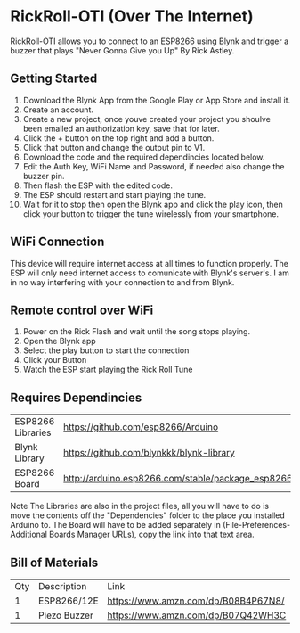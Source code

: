 # RickRoll-OTI (Over The Internet)
RickRoll-OTI allows you to connect to an ESP8266 using Blynk and trigger a buzzer that plays "Never Gonna Give you Up" By Rick Astley.

## Getting Started
1. Download the Blynk App from the Google Play or App Store and install it.
2. Create an account. 
3. Create a new project, once youve created your project you shoulve been emailed an authorization key, save that for later.
4. Click the + button on the top right and add a button.
5. Click that button and change the output pin to V1.
6. Download the code and the required dependincies located below.
7. Edit the Auth Key, WiFi Name and Password, if needed also change the buzzer pin.
2. Then flash the ESP with the edited code.
9. The ESP should restart and start playing the tune.
10. Wait for it to stop then open the Blynk app and click the play icon, then click your button to trigger the tune wirelessly from your smartphone.

## WiFi Connection
This device will require internet access at all times to function properly. The ESP will only need internet access to comunicate with Blynk's server's. I am in no way interfering with your connection to and from Blynk.

## Remote control over WiFi
1. Power on the Rick Flash and wait until the song stops playing.
2. Open the Blynk app 
3. Select the play button to start the connection
4. Click your Button
5. Watch the ESP start playing the Rick Roll Tune

## Requires Dependincies
|                    |                                                                 | 
|--------------------|-----------------------------------------------------------------| 
| ESP8266 Libraries  | https://github.com/esp8266/Arduino                              | 
| Blynk Library      | https://github.com/blynkkk/blynk-library                        | 
| ESP8266 Board      | http://arduino.esp8266.com/stable/package_esp8266com_index.json |
Note The Libraries are also in the project files, all you will have to do is move the contents off the "Dependencies" folder to the place you installed Arduino to.
The Board will have to be added separately in (File-Preferences-Additional Boards Manager URLs), copy the link into that text area.

## Bill of Materials
|     |                                   |                                                                                                                         | 
|-----|-----------------------------------|-------------------------------------------------------------------------------------------------------------------------| 
| Qty | Description                       | Link                                                                                                                    | 
| 1   | ESP8266/12E                       | https://www.amzn.com/dp/B08B4P67N8/                                                                                     | 
| 1   | Piezo Buzzer                      | https://www.amzn.com/dp/B07Q42WH3C                                                                                      | 
